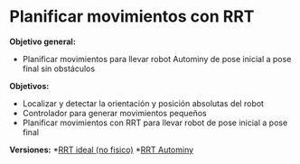 # Planificar movimientos con RRT
**Objetivo general:**
* Planificar movimientos para llevar robot Autominy de pose inicial a pose final sin obstáculos <br>

**Objetivos:**
* Localizar y detectar la orientación y posición absolutas del robot
* Controlador para generar movimientos pequeños
* Planificar movimientos con RRT para llevar robot de pose inicial a pose final <br>

**Versiones:**
*[RRT ideal (no fisico)](./RRT/)
*[RRT Autominy](./RRT-fisico/)
